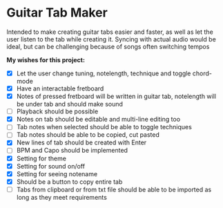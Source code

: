 <h1>Guitar Tab Maker</h1>

Intended to make creating guitar tabs easier and faster, as well as let the user listen to the tab while creating it. Syncing with actual audio would be ideal, but can be challenging because of songs often switching tempos

<strong>My wishes for this project:</strong>
- [x] Let the user change tuning, notelength, technique and toggle chord-mode
- [x] Have an interactable fretboard
- [x] Notes of pressed fretboard will be written in guitar tab, notelength will be under tab and should make sound
- [ ] Playback should be possible
- [x] Notes on tab should be editable and multi-line editing too
- [ ] Tab notes when selected should be able to toggle techniques
- [ ] Tab notes should be able to be copied, cut pasted
- [x] New lines of tab should be created with Enter
- [ ] BPM and Capo should be implemented
- [x] Setting for theme
- [x] Setting for sound on/off
- [x] Setting for seeing notename
- [x] Should be a button to copy entire tab
- [ ] Tabs from clipboard or from txt file should be able to be imported as long as they meet requirements
